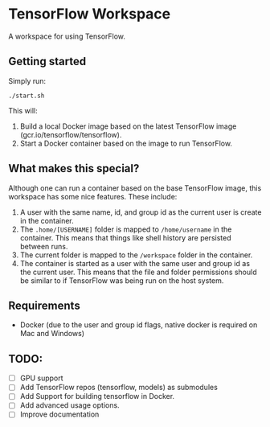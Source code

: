# TensorFlow Workspace
A workspace for using TensorFlow.

## Getting started
Simply run:
```
./start.sh
```
This will:

1. Build a local Docker image based on the latest TensorFlow image (gcr.io/tensorflow/tensorflow).
2. Start a Docker container based on the image to run TensorFlow.

## What makes this special?
Although one can run a container based on the base TensorFlow image, this workspace has some nice features. These include:

1. A user with the same name, id, and group id as the current user is create in the container.
2. The `.home/[USERNAME]` folder is mapped to `/home/username` in the container. This means that things like shell history are persisted between runs.
3. The current folder is mapped to the `/workspace` folder in the container.
4. The container is started as a user with the same user and group id as the current user. This means that the file and folder permissions should be similar to if TensorFlow was being run on the host system.

## Requirements

- Docker (due to the user and group id flags, native docker is required on Mac and Windows)

## TODO:
- [ ] GPU support
- [ ] Add TensorFlow repos (tensorflow, models) as submodules
- [ ] Add Support for building tensorflow in Docker.
- [ ] Add advanced usage options.
- [ ] Improve documentation